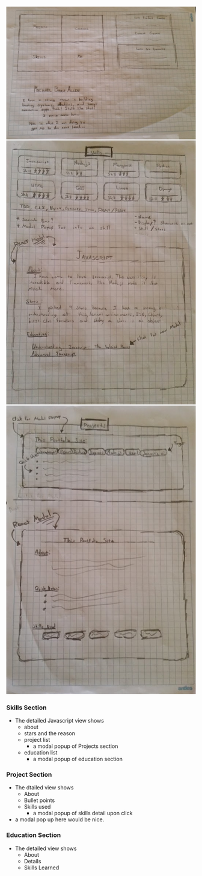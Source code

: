 ![](./sketches/hero.png)
![](./sketches/skills-section.png)
![](./sketches/projects-section.png)

### Skills Section
 * The detailed Javascript view shows
   * about
   * stars and the reason
   * project list
     * a modal popup of Projects section
   * education list
     * a modal popup of education section

### Project Section
 * The dtailed view shows
   * About
   * Bullet points
   * Skills used
     * a modal popup of skills detail upon click
 * a modal pop up here would be nice.


### Education Section
 * The detailed view shows
    * About
    * Details
    * Skills Learned

